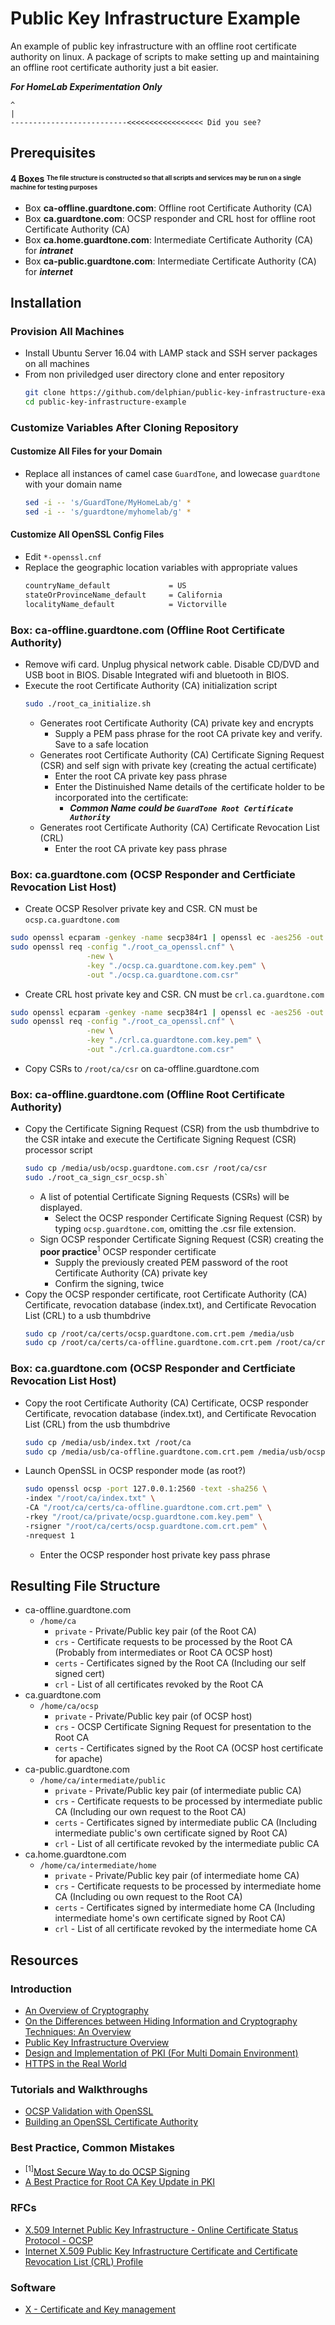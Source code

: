 # Public Key Infrastructure Example
An example of public key infrastructure with an offline root certificate authority on linux. A package of scripts to make setting up and maintaining an offline root certificate authority just a bit easier.

__***For HomeLab Experimentation Only***__
```
^
|
--------------------------<<<<<<<<<<<<<<<<< Did you see?
```

## Prerequisites

#### 4 Boxes <sup><sub>__The file structure is constructed so that all scripts and services may be run on a single machine for testing purposes__</sub></sup>
 - Box __ca-offline.guardtone.com__: Offline root Certificate Authority (CA)
 - Box __ca.guardtone.com__: OCSP responder and CRL host for offline root Certificate Authority (CA)
 - Box __ca.home.guardtone.com__: Intermediate Certificate Authority (CA) for ___intranet___
 - Box __ca-public.guardtone.com__: Intermediate Certificate Authority (CA) for ___internet___
 
## Installation

### Provision All Machines
* Install Ubuntu Server 16.04 with LAMP stack and SSH server packages on all machines
* From non priviledged user directory clone and enter repository
    ```bash
    git clone https://github.com/delphian/public-key-infrastructure-example.git
    cd public-key-infrastructure-example
    ```
### Customize Variables After Cloning Repository

#### Customize All Files for your Domain
* Replace all instances of camel case `GuardTone`, and lowecase `guardtone` with your domain name
    ```bash
    sed -i -- 's/GuardTone/MyHomeLab/g' *
    sed -i -- 's/guardtone/myhomelab/g' *
    ```

#### Customize All OpenSSL Config Files
* Edit `*-openssl.cnf`
* Replace the geographic location variables with appropriate values
    ```bash
    countryName_default             = US
    stateOrProvinceName_default     = California
    localityName_default            = Victorville
    ```

### Box: ca-offline.guardtone.com (Offline Root Certificate Authority)
* Remove wifi card. Unplug physical network cable. Disable CD/DVD and USB boot in BIOS. Disable Integrated wifi and bluetooth in BIOS.
* Execute the root Certificate Authority (CA) initialization script
    ```bash
    sudo ./root_ca_initialize.sh
    ```
  * Generates root Certificate Authority (CA) private key and encrypts
    * Supply a PEM pass phrase for the root CA private key and verify. Save to a safe location
  * Generates root Certificate Authority (CA) Certificate Signing Request (CSR) and self sign with private key (creating the actual certificate)
    * Enter the root CA private key pass phrase
    * Enter the Distinuished Name details of the certificate holder to be incorporated into the certificate:
      * ___Common Name could be `GuardTone Root Certificate Authority`___
  * Generates root Certificate Authority (CA) Certificate Revocation List (CRL)
    * Enter the root CA private key pass phrase

### Box: ca.guardtone.com (OCSP Responder and Certficiate Revocation List Host)
* Create OCSP Resolver private key and CSR. CN must be `ocsp.ca.guardtone.com`
```bash
sudo openssl ecparam -genkey -name secp384r1 | openssl ec -aes256 -out "ocsp.ca.guardtone.com.key.pem"
sudo openssl req -config "./root_ca_openssl.cnf" \
                 -new \
                 -key "./ocsp.ca.guardtone.com.key.pem" \
                 -out "./ocsp.ca.guardtone.com.csr"
```
* Create CRL host private key and CSR. CN must be `crl.ca.guardtone.com`
```bash
sudo openssl ecparam -genkey -name secp384r1 | openssl ec -aes256 -out "crl.ca.guardtone.com.key.pem"
sudo openssl req -config "./root_ca_openssl.cnf" \
                 -new \
                 -key "./crl.ca.guardtone.com.key.pem" \
                 -out "./crl.ca.guardtone.com.csr"
```
* Copy CSRs to `/root/ca/csr` on ca-offline.guardtone.com

### Box: ca-offline.guardtone.com (Offline Root Certificate Authority)
* Copy the Certificate Signing Request (CSR) from the usb thumbdrive to the CSR intake and execute the Certificate Signing Request (CSR) processor script
    ```bash
    sudo cp /media/usb/ocsp.guardtone.com.csr /root/ca/csr
    sudo ./root_ca_sign_csr_ocsp.sh`
    ````
  * A list of potential Certificate Signing Requests (CSRs) will be displayed.
    * Select the OCSP responder Certificate Signing Request (CSR) by typing `ocsp.guardtone.com`, omitting the .csr file extension.
  * Sign OCSP responder Certificate Signing Request (CSR) creating the __poor practice__<sup>1</sup> OCSP responder certificate
    * Supply the previously created PEM password of the root Certificate Authority (CA) private key
    * Confirm the signing, twice
* Copy the OCSP responder certificate, root Certificate Authority (CA) Certificate, revocation database (index.txt), and Certificate Revocation List (CRL) to a usb thumbdrive
    ```bash
    sudo cp /root/ca/certs/ocsp.guardtone.com.crt.pem /media/usb
    sudo cp /root/ca/certs/ca-offline.guardtone.com.crt.pem /root/ca/crl/revoked.crl /root/ca/index.txt /media/usb
    ```

### Box: ca.guardtone.com (OCSP Responder and Certficiate Revocation List Host)
* Copy the root Certificate Authority (CA) Certificate, OCSP responder Certificate, revocation database (index.txt), and Certificate Revocation List (CRL) from the usb thumbdrive
    ```bash
    sudo cp /media/usb/index.txt /root/ca
    sudo cp /media/usb/ca-offline.guardtone.com.crt.pem /media/usb/ocsp.guardtone.com.crt.pem /root/ca/certs
    ```
* Launch OpenSSL in OCSP responder mode (as root?)
    ```bash
    sudo openssl ocsp -port 127.0.0.1:2560 -text -sha256 \
    -index "/root/ca/index.txt" \
    -CA "/root/ca/certs/ca-offline.guardtone.com.crt.pem" \
    -rkey "/root/ca/private/ocsp.guardtone.com.key.pem" \
    -rsigner "/root/ca/certs/ocsp.guardtone.com.crt.pem" \
    -nrequest 1
    ```
  * Enter the OCSP responder host private key pass phrase

## Resulting File Structure

* ca-offline.guardtone.com
  * `/home/ca`
    * `private` - Private/Public key pair (of the Root CA)
    * `crs` - Certificate requests to be processed by the Root CA (Probably from intermediates or Root CA OCSP host)
    * `certs` - Certificates signed by the Root CA (Including our self signed cert)
    * `crl` - List of all certificates revoked by the Root CA
* ca.guardtone.com
  * `/home/ca/ocsp`
    * `private` - Private/Public key pair (of OCSP host)
    * `crs` - OCSP Certificate Signing Request for presentation to the Root CA
    * `certs` - Certificates signed by the Root CA (OCSP host certificate for apache)
* ca-public.guardtone.com
  * `/home/ca/intermediate/public`
    * `private` - Private/Public key pair (of intermediate public CA)
    * `crs` - Certificate requests to be processed by intermediate public CA (Including our own request to the Root CA)
    * `certs` - Certificates signed by intermediate public CA (Including intermediate public's own certificate signed by Root CA)
    * `crl` - List of all certificate revoked by the intermediate public CA
* ca.home.guardtone.com
  * `/home/ca/intermediate/home`
    * `private` - Private/Public key pair (of intermediate home CA)
    * `crs` - Certificate requests to be processed by intermediate home CA (Including ou own request to the Root CA)
    * `certs` - Certificates signed by intermediate home CA (Including intermediate home's own certificate signed by Root CA)
    * `crl` - List of all certificate revoked by the intermediate home CA

## Resources

### Introduction
* [An Overview of Cryptography](https://www.cs.princeton.edu/~chazelle/courses/BIB/overview-crypto.pdf)
* [On the Differences between Hiding Information and Cryptography Techniques: An Overview](https://scialert.net/fulltextmobile/?doi=jas.2010.1650.1655)
* [Public Key Infrastructure
Overview](http://highsecu.free.fr/db/outils_de_securite/cryptographie/pki/publickey.pdf)
* [Design and Implementation of PKI (For Multi Domain
Environment)](https://pdfs.semanticscholar.org/cfb9/77539d4a214766adc3a4a56f57a5a464b9cf.pdf)
* [HTTPS in the Real World](https://robertheaton.com/2018/11/28/https-in-the-real-world/)

### Tutorials and Walkthroughs
* [OCSP Validation with OpenSSL](https://akshayranganath.github.io/OCSP-Validation-With-Openssl/)
* [Building an OpenSSL Certificate Authority](https://devcentral.f5.com/s/articles/building-an-openssl-certificate-authority-introduction-and-design-considerations-for-elliptical-curves-27720)

### Best Practice, Common Mistakes
* <sup>[1]</sup>[Most Secure Way to do OCSP Signing](https://security.stackexchange.com/questions/15564/what-is-the-most-secure-way-to-do-ocsp-signing-without-creating-validation-loops)
* [A Best Practice for Root CA Key Update in PKI](https://link.springer.com/content/pdf/10.1007%2F978-3-540-24852-1_20.pdf)

### RFCs
* [X.509 Internet Public Key Infrastructure - Online Certificate Status Protocol - OCSP](https://tools.ietf.org/html/rfc6960)
* [Internet X.509 Public Key Infrastructure Certificate and Certificate Revocation List (CRL) Profile](https://tools.ietf.org/html/rfc5280)

### Software
* [X - Certificate and Key management](https://www.hohnstaedt.de/xca/)
